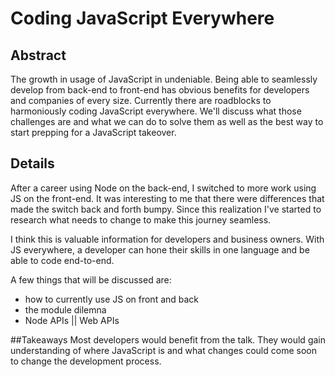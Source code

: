 # Coding JavaScript Everywhere

## Abstract
The growth in usage of JavaScript in undeniable. Being able to seamlessly develop from back-end to front-end has obvious benefits for developers and companies of every size. Currently there are roadblocks to harmoniously coding JavaScript everywhere. We'll discuss what those challenges are and what we can do to solve them as well as the best way to start prepping for a JavaScript takeover.

## Details
After a career using Node on the back-end, I switched to more work using JS on the front-end. It was interesting to me that there were differences that made the switch back and forth bumpy. Since this realization I've started to research what needs to change to make this journey seamless. 

I think this is valuable information for developers and business owners. With JS everywhere, a developer can hone their skills in one language and be able to code end-to-end.

A few things that will be discussed are:
- how to currently  use JS on front and back
- the module dilemna
- Node APIs || Web APIs

##Takeaways
Most developers would benefit from the talk. They would gain understanding of where JavaScript is and what changes could come soon to change the development process.

